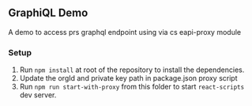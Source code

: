 ## GraphiQL Demo

A demo to access prs graphql endpoint using via cs eapi-proxy module

### Setup

1. Run `npm install` at root of the repository to install the dependencies.
2. Update the orgId and private key path in package.json proxy script
3. Run `npm run start-with-proxy` from this folder to start `react-scripts` dev server.
